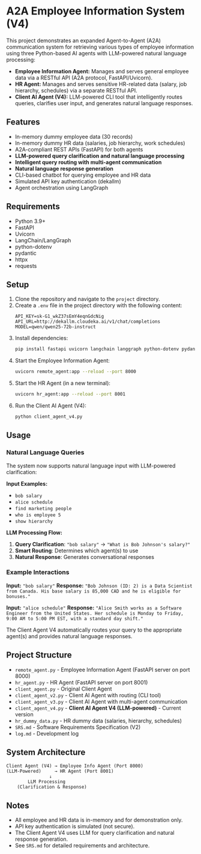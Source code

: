 # A2A Employee Information System (V4)

This project demonstrates an expanded Agent-to-Agent (A2A) communication system for retrieving various types of employee information using three Python-based AI agents with LLM-powered natural language processing:

- **Employee Information Agent:** Manages and serves general employee data via a RESTful API (A2A protocol, FastAPI/Uvicorn).
- **HR Agent:** Manages and serves sensitive HR-related data (salary, job hierarchy, schedules) via a separate RESTful API.
- **Client AI Agent (V4):** LLM-powered CLI tool that intelligently routes queries, clarifies user input, and generates natural language responses.

## Features
- In-memory dummy employee data (30 records)
- In-memory dummy HR data (salaries, job hierarchy, work schedules)
- A2A-compliant REST APIs (FastAPI) for both agents
- **LLM-powered query clarification and natural language processing**
- **Intelligent query routing with multi-agent communication**
- **Natural language response generation**
- CLI-based chatbot for querying employee and HR data
- Simulated API key authentication (dekallm)
- Agent orchestration using LangGraph

## Requirements
- Python 3.9+
- FastAPI
- Uvicorn
- LangChain/LangGraph
- python-dotenv
- pydantic
- httpx
- requests

## Setup
1. Clone the repository and navigate to the `project` directory.
2. Create a `.env` file in the project directory with the following content:
   ```env
   API_KEY=sk-G1_wkZ37sEmY4eqnGdcNig
   API_URL=http://dekallm.cloudeka.ai/v1/chat/completions
   MODEL=qwen/qwen25-72b-instruct
   ```
3. Install dependencies:
   ```bash
   pip install fastapi uvicorn langchain langgraph python-dotenv pydantic httpx requests
   ```
4. Start the Employee Information Agent:
   ```bash
   uvicorn remote_agent:app --reload --port 8000
   ```
5. Start the HR Agent (in a new terminal):
   ```bash
   uvicorn hr_agent:app --reload --port 8001
   ```
6. Run the Client AI Agent (V4):
   ```bash
   python client_agent_v4.py
   ```

## Usage

### Natural Language Queries
The system now supports natural language input with LLM-powered clarification:

**Input Examples:**
- `bob salary`
- `alice schedule`
- `find marketing people`
- `who is employee 5`
- `show hierarchy`

**LLM Processing Flow:**
1. **Query Clarification**: `"bob salary"` → `"What is Bob Johnson's salary?"`
2. **Smart Routing**: Determines which agent(s) to use
3. **Natural Response**: Generates conversational responses

### Example Interactions

**Input:** `"bob salary"`
**Response:** `"Bob Johnson (ID: 2) is a Data Scientist from Canada. His base salary is 85,000 CAD and he is eligible for bonuses."`

**Input:** `"alice schedule"`
**Response:** `"Alice Smith works as a Software Engineer from the United States. Her schedule is Monday to Friday, 9:00 AM to 5:00 PM EST, with a standard day shift."`

The Client Agent V4 automatically routes your query to the appropriate agent(s) and provides natural language responses.

## Project Structure
- `remote_agent.py` - Employee Information Agent (FastAPI server on port 8000)
- `hr_agent.py` - HR Agent (FastAPI server on port 8001)
- `client_agent.py` - Original Client Agent
- `client_agent_v2.py` - Client AI Agent with routing (CLI tool)
- `client_agent_v3.py` - Client AI Agent with multi-agent communication
- `client_agent_v4.py` - **Client AI Agent V4 (LLM-powered)** - Current version
- `hr_dummy_data.py` - HR dummy data (salaries, hierarchy, schedules)
- `SRS.md` - Software Requirements Specification (V2)
- `log.md` - Development log

## System Architecture
```
Client Agent (V4) → Employee Info Agent (Port 8000)
(LLM-Powered)     → HR Agent (Port 8001)
                ↓
        LLM Processing
    (Clarification & Response)
```

## Notes
- All employee and HR data is in-memory and for demonstration only.
- API key authentication is simulated (not secure).
- The Client Agent V4 uses LLM for query clarification and natural response generation.
- See `SRS.md` for detailed requirements and architecture. 
